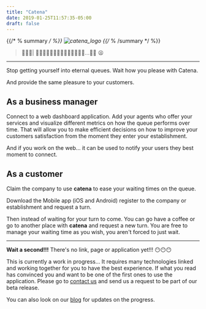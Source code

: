 ```yaml
---
title: "Catena"
date: 2019-01-25T11:57:35-05:00
draft: false
---
```

<style type="text/css">
  #summary img {
    height: 150px
  }
</style>
{{/* % summary */ %}}
![catena_logo](/images/catena_logo_256.png)
{{/* % /summary */ %}}

> 👩‍💻🚶| 🚶‍♀️🚶🚶🚶‍♀️🚶‍♀️🚶‍♀️🚶🚶🚶🚶...🚶‍♀️ 😫
---

Stop getting yourself into eternal queues. Wait how you please with Catena.

And provide the same pleasure to your customers.

## As a business manager

Connect to a web dashboard application.
Add your agents who offer your services and visualize different metrics
on how the queue performs over time. That will allow you to make efficient
decisions on how to improve your customers satisfaction from the moment they
enter your establishment.

And if you work on the web... it can be used to notify your users they best
moment to connect.

## As a customer

Claim the company to use **catena** to ease your waiting times on the queue.

Download the Mobile app (iOS and Android) register to the company or
establishment and request a turn.

Then instead of waiting for your turn to come. You can go have a coffee or go
to another place with **catena** and request a new turn. You are free to
manage your waiting time as you wish, you aren't forced to just wait.

---

**Wait a second!!!** There's no link, page or application yet!!! &#x1F636;&#x1F636;&#x1F636;

This is currently a work in progress... It requires many technologies linked
and working together for you to have the best experience. If what you read
has convinced you and want to be one of the first ones to use the application.
Please go to [contact us](/contact) and send us a request to be part of our
beta release.

You can also look on our [blog](/blog) for updates on the progress.
